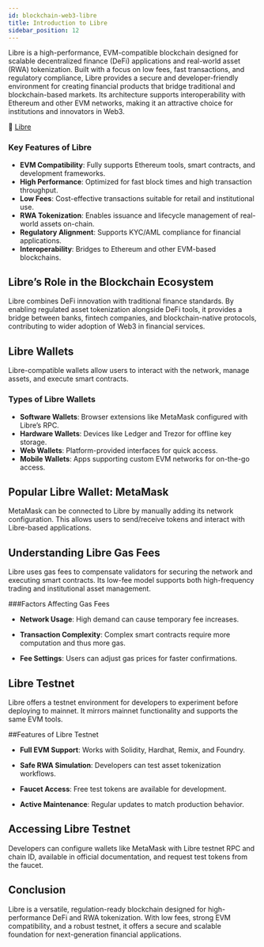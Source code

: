 ```yaml
---
id: blockchain-web3-libre
title: Introduction to Libre
sidebar_position: 12
---
```

Libre is a high-performance, EVM-compatible blockchain designed for scalable decentralized finance (DeFi) applications and real-world asset (RWA) tokenization. Built with a focus on low fees, fast transactions, and regulatory compliance, Libre provides a secure and developer-friendly environment for creating financial products that bridge traditional and blockchain-based markets.
Its architecture supports interoperability with Ethereum and other EVM networks, making it an attractive choice for institutions and innovators in Web3.

🔗 [Libre](https://www.libre.org/)

### Key Features of Libre
* **EVM Compatibility**: Fully supports Ethereum tools, smart contracts, and development frameworks.
* **High Performance**: Optimized for fast block times and high transaction throughput.
* **Low Fees**: Cost-effective transactions suitable for retail and institutional use.
* **RWA Tokenization**: Enables issuance and lifecycle management of real-world assets on-chain.
* **Regulatory Alignment**: Supports KYC/AML compliance for financial applications.
* **Interoperability**: Bridges to Ethereum and other EVM-based blockchains.

## Libre’s Role in the Blockchain Ecosystem
Libre combines DeFi innovation with traditional finance standards. By enabling regulated asset tokenization alongside DeFi tools, it provides a bridge between banks, fintech companies, and blockchain-native protocols, contributing to wider adoption of Web3 in financial services.

## Libre Wallets
Libre-compatible wallets allow users to interact with the network, manage assets, and execute smart contracts.

### Types of Libre Wallets
* **Software Wallets**: Browser extensions like MetaMask configured with Libre’s RPC.
* **Hardware Wallets**: Devices like Ledger and Trezor for offline key storage.
* **Web Wallets**: Platform-provided interfaces for quick access.
* **Mobile Wallets**: Apps supporting custom EVM networks for on-the-go access.

## Popular Libre Wallet: MetaMask
MetaMask can be connected to Libre by manually adding its network configuration. This allows users to send/receive tokens and interact with Libre-based applications.

## Understanding Libre Gas Fees
Libre uses gas fees to compensate validators for securing the network and executing smart contracts. Its low-fee model supports both high-frequency trading and institutional asset management.

###Factors Affecting Gas Fees
* **Network Usage**: High demand can cause temporary fee increases.

* **Transaction Complexity**: Complex smart contracts require more computation and thus more gas.

* **Fee Settings**: Users can adjust gas prices for faster confirmations.

## Libre Testnet
Libre offers a testnet environment for developers to experiment before deploying to mainnet. It mirrors mainnet functionality and supports the same EVM tools.

##Features of Libre Testnet
* **Full EVM Support**: Works with Solidity, Hardhat, Remix, and Foundry.

* **Safe RWA Simulation**: Developers can test asset tokenization workflows.

* **Faucet Access**: Free test tokens are available for development.

* **Active Maintenance**: Regular updates to match production behavior.

## Accessing Libre Testnet
Developers can configure wallets like MetaMask with Libre testnet RPC and chain ID, available in official documentation, and request test tokens from the faucet.

## Conclusion
Libre is a versatile, regulation-ready blockchain designed for high-performance DeFi and RWA tokenization. With low fees, strong EVM compatibility, and a robust testnet, it offers a secure and scalable foundation for next-generation financial applications.